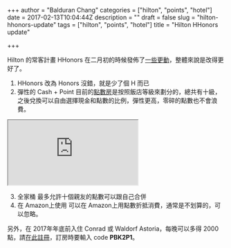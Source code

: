 +++
author = "Balduran Chang"
categories = ["hilton", "points", "hotel"]
date = 2017-02-13T10:04:44Z
description = ""
draft = false
slug = "hilton-hhonors-update"
tags = ["hilton", "points", "hotel"]
title = "Hilton HHonors update"

+++


Hilton 的常客計畫 HHonors 在二月初的時候發佈了[一些更動](http://hiltonhonors3.hilton.com/rs/more/)，整體來說是改得更好了。

1. HHonors 改為 Honors 
 沒錯，就是少了個 H 而已
2. 彈性的 Cash + Point
 目前的[點數房](http://hiltonhonors3.hilton.com/en/earn-use-points/hotel/using/index.html)是按照飯店等級來劃分的，總共有十級，之後兌換可以自由選擇現金和點數的比例，彈性更高，零碎的點數也不會浪費。
 
 <iframe src="https://docs.google.com/spreadsheets/d/1bpXJx37G8sEOSvGw98W0Yf1zJpQR5F-73AzJZXMkDvo/pubhtml?gid=0&amp;single=true&amp;widget=true&amp;headers=false"></iframe>

3. 全家桶
 最多允許十個親友的點數可以跟自己合併
4. 在 Amazon上使用
 可以在 Amazon上用點數折抵消費，通常是不划算的，可以忽略。
 
 另外，在 2017年年底前入住 Conrad 或 Waldorf Astoria，每晚可以多得 2000點，請[在此註冊](https://www.hiltonhhonors.com/processlanding/processlanding/?lp=luxury2kbonuspoints)，訂房時要輸入 code **PBK2P1**。

